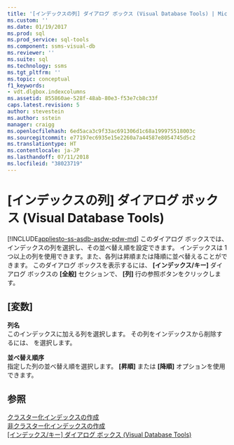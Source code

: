 ```yaml
---
title: '[インデックスの列] ダイアログ ボックス (Visual Database Tools) | Microsoft Docs'
ms.custom: ''
ms.date: 01/19/2017
ms.prod: sql
ms.prod_service: sql-tools
ms.component: ssms-visual-db
ms.reviewer: ''
ms.suite: sql
ms.technology: ssms
ms.tgt_pltfrm: ''
ms.topic: conceptual
f1_keywords:
- vdt.dlgbox.indexcolumns
ms.assetid: 855860ae-528f-48ab-80e3-f53e7cb8c33f
caps.latest.revision: 5
author: stevestein
ms.author: sstein
manager: craigg
ms.openlocfilehash: 6ed5aca3c9f33ac691306d1c68a199975518003c
ms.sourcegitcommit: e77197ec6935e15e2260a7a44587e8054745d5c2
ms.translationtype: HT
ms.contentlocale: ja-JP
ms.lasthandoff: 07/11/2018
ms.locfileid: "38023719"
---
```

# <a name="index-columns-dialog-box-visual-database-tools"></a>[インデックスの列] ダイアログ ボックス (Visual Database Tools)
[!INCLUDE[appliesto-ss-asdb-asdw-pdw-md](../../includes/appliesto-ss-asdb-asdw-pdw-md.md)]
このダイアログ ボックスでは、インデックスの列を選択し、その並べ替え順を設定できます。 インデックスは 1 つ以上の列を使用できます。また、各列は昇順または降順に並べ替えることができます。 このダイアログ ボックスを表示するには、 **[インデックス/キー]** ダイアログ ボックスの **[全般]** セクションで、 **[列]** 行の参照ボタンをクリックします。  
  
## <a name="options"></a>[変数]  
**列名**  
このインデックスに加える列を選択します。 その列をインデックスから削除するには、 **<None>** を選択します。  
  
**並べ替え順序**  
指定した列の並べ替え順を選択します。 **[昇順]** または **[降順]** オプションを使用できます。  
  
## <a name="see-also"></a>参照  
[クラスター化インデックスの作成](http://msdn.microsoft.com/en-us/47148383-c2c7-4f08-a9e4-7016bf2d1d13)  
[非クラスター化インデックスの作成](http://msdn.microsoft.com/en-us/9402029a-1227-46c4-93aa-c2122eb1b943)  
[[インデックス/キー] ダイアログ ボックス (Visual Database Tools)](../../ssms/visual-db-tools/indexes-keys-dialog-box-visual-database-tools.md)  
  
